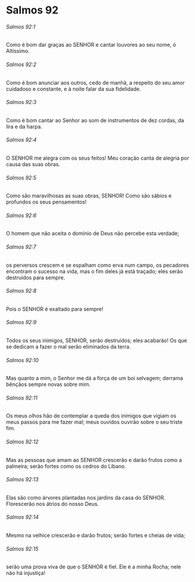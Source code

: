 # Salmos 92

###### Salmos 92:1

Como é bom dar graças ao SENHOR e cantar louvores ao seu nome, ó Altíssimo.

###### Salmos 92:2

Como é bom anunciar aos outros, cedo de manhã, a respeito do seu amor cuidadoso e constante, e à noite falar da sua fidelidade.

###### Salmos 92:3

Como é bom cantar ao Senhor ao som de instrumentos de dez cordas, da lira e da harpa.

###### Salmos 92:4

O SENHOR me alegra com os seus feitos! Meu coração canta de alegria por causa das suas obras.

###### Salmos 92:5

Como são maravilhosas as suas obras, SENHOR! Como são sábios e profundos os seus pensamentos!

###### Salmos 92:6

O homem que não aceita o domínio de Deus não percebe esta verdade;

###### Salmos 92:7

os perversos crescem e se espalham como erva num campo, os pecadores encontram o sucesso na vida, mas o fim deles já está traçado; eles serão destruídos para sempre.

###### Salmos 92:8

Pois o SENHOR é exaltado para sempre!

###### Salmos 92:9

Todos os seus inimigos, SENHOR, serão destruídos; eles acabarão! Os que se dedicam a fazer o mal serão eliminados da terra.

###### Salmos 92:10

Mas quanto a mim, o Senhor me dá a força de um boi selvagem; derrama bênçãos sempre novas sobre mim.

###### Salmos 92:11

Os meus olhos hão de contemplar a queda dos inimigos que vigiam os meus passos para me fazer mal; meus ouvidos ouvirão sobre o seu triste fim.

###### Salmos 92:12

Mas as pessoas que amam ao SENHOR crescerão e darão frutos como a palmeira; serão fortes como os cedros do Líbano.

###### Salmos 92:13

Elas são como árvores plantadas nos jardins da casa do SENHOR. Florescerão nos átrios do nosso Deus.

###### Salmos 92:14

Mesmo na velhice crescerão e darão frutos; serão fortes e cheias de vida;

###### Salmos 92:15

serão uma prova viva de que o SENHOR é fiel. Ele é a minha Rocha; nele não há injustiça!

